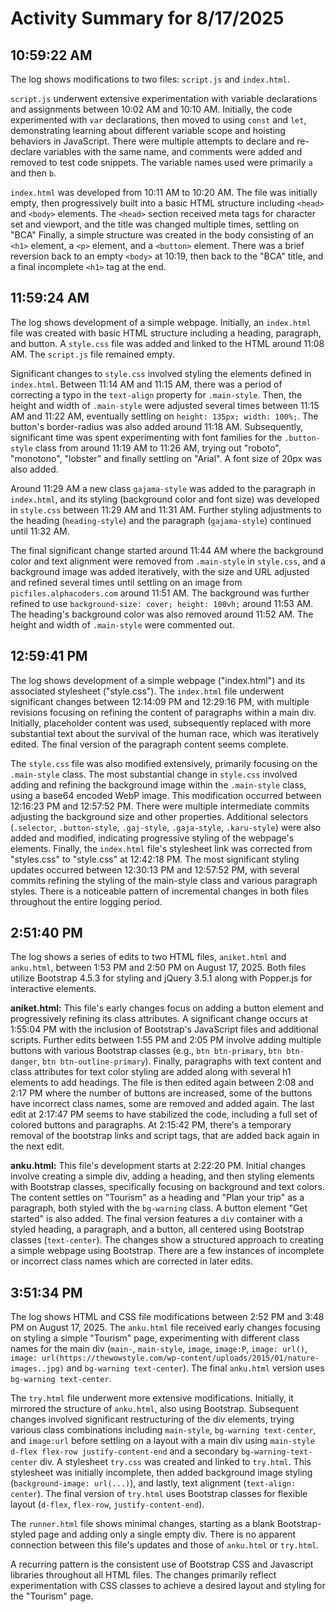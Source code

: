 # Activity Summary for 8/17/2025

## 10:59:22 AM
The log shows modifications to two files: `script.js` and `index.html`.

`script.js` underwent extensive experimentation with variable declarations and assignments between 10:02 AM and 10:10 AM.  Initially, the code experimented with `var` declarations, then moved to using `const` and `let`, demonstrating learning about different variable scope and hoisting behaviors in JavaScript.  There were multiple attempts to declare and re-declare variables with the same name, and comments were added and removed to test code snippets. The variable names used were primarily `a` and then `b`.

`index.html` was developed from 10:11 AM to 10:20 AM.  The file was initially empty, then progressively built into a basic HTML structure including `<head>` and `<body>` elements. The `<head>` section received meta tags for character set and viewport, and the title was changed multiple times, settling on "BCA"  Finally, a simple structure was created in the body consisting of an `<h1>` element, a `<p>` element, and a `<button>` element.  There was a brief reversion back to an empty `<body>` at 10:19, then back to the "BCA" title, and a final incomplete `<h1>` tag at the end.


## 11:59:24 AM
The log shows development of a simple webpage.  Initially, an `index.html` file was created with basic HTML structure including a heading, paragraph, and button.  A `style.css` file was added and linked to the HTML around 11:08 AM.  The `script.js` file remained empty.

Significant changes to `style.css` involved styling the elements defined in `index.html`.  Between 11:14 AM and 11:15 AM, there was a period of correcting a typo in the `text-align` property for `.main-style`. Then,  the height and width of `.main-style` were adjusted several times between 11:15 AM and 11:22 AM, eventually settling on `height: 135px; width: 100%;`.  The button's border-radius was also added around 11:18 AM.  Subsequently, significant time was spent experimenting with font families for the `.button-style` class from around 11:19 AM to 11:26 AM, trying out "roboto", "monotono", "lobster" and finally settling on "Arial". A font size of 20px was also added.


Around 11:29 AM a new class `gajama-style` was added to the paragraph in `index.html`,  and its styling (background color and font size) was developed in `style.css` between 11:29 AM and 11:31 AM. Further styling adjustments to the heading (`heading-style`) and the paragraph (`gajama-style`) continued until 11:32 AM.

The final significant change started around 11:44 AM where the background color and text alignment were removed from `.main-style` in `style.css`, and a background image was added iteratively, with the size and URL adjusted and refined several times until settling on an image from `picfiles.alphacoders.com` around 11:51 AM. The background was further refined to use `background-size: cover; height: 100vh;` around 11:53 AM. The heading's background color was also removed around 11:52 AM.  The height and width of `.main-style` were commented out.


## 12:59:41 PM
The log shows development of a simple webpage ("index.html") and its associated stylesheet ("style.css").  The `index.html` file underwent significant changes between 12:14:09 PM and 12:29:16 PM, with multiple revisions focusing on refining the content of paragraphs within a main div.  Initially, placeholder content was used, subsequently replaced with more substantial text about the survival of the human race, which was iteratively edited.  The final version of the paragraph content seems complete.

The `style.css` file was also modified extensively, primarily focusing on the `.main-style` class.  The most substantial change in `style.css` involved adding and refining the background image within the `.main-style` class,  using a base64 encoded WebP image.  This modification occurred between 12:16:23 PM and 12:57:52 PM.  There were multiple intermediate commits adjusting the background size and other properties. Additional selectors (`.selector`, `.button-style`, `.gaj-style`, `.gaja-style`, `.karu-style`) were also added and modified, indicating progressive styling of the webpage's elements.  Finally, the `index.html` file's stylesheet link was corrected from "styles.css" to "style.css" at 12:42:18 PM.  The most significant styling updates occurred between 12:30:13 PM and 12:57:52 PM, with several commits refining the styling of the main-style class and various paragraph styles.  There is a noticeable pattern of incremental changes in both files throughout the entire logging period.


## 2:51:40 PM
The log shows a series of edits to two HTML files, `aniket.html` and `anku.html`, between 1:53 PM and 2:50 PM on August 17, 2025.  Both files utilize Bootstrap 4.5.3 for styling and jQuery 3.5.1 along with Popper.js for interactive elements.

**aniket.html:** This file's early changes focus on adding a button element and progressively refining its class attributes.  A significant change occurs at 1:55:04 PM with the inclusion of Bootstrap's JavaScript files and additional scripts.  Further edits between 1:55 PM and 2:05 PM involve adding multiple buttons with various Bootstrap classes (e.g., `btn btn-primary`, `btn btn-danger`, `btn btn-outline-primary`).  Finally, paragraphs with text content and class attributes for text color styling are added along with several h1 elements to add headings. The file is then edited again between 2:08 and 2:17 PM where the number of buttons are increased, some of the buttons have incorrect class names, some are removed and added again. The last edit at 2:17:47 PM seems to have stabilized the code, including a full set of colored buttons and paragraphs.  At 2:15:42 PM, there's a temporary removal of the bootstrap links and script tags, that are added back again in the next edit.

**anku.html:** This file's development starts at 2:22:20 PM. Initial changes involve creating a simple div, adding a heading, and then styling elements with Bootstrap classes, specifically focusing on background and text colors.  The content settles on "Tourism" as a heading and "Plan your trip" as a paragraph, both styled with the `bg-warning` class. A button element "Get started" is also added. The final version features a `div` container with a styled heading, a paragraph, and a button, all centered using Bootstrap classes (`text-center`).  The changes show a structured approach to creating a simple webpage using Bootstrap.  There are a few instances of incomplete or incorrect class names which are corrected in later edits.


## 3:51:34 PM
The log shows HTML and CSS file modifications between 2:52 PM and 3:48 PM on August 17, 2025.  The `anku.html` file received early changes focusing on styling a simple "Tourism" page, experimenting with different class names for the main div (`main-`, `main-style`, `image`, `image:P`, `image: url()`, `image: url(https://thewowstyle.com/wp-content/uploads/2015/01/nature-images..jpg)` and `bg-warning text-center`).  The final `anku.html` version uses `bg-warning text-center`.


The `try.html` file underwent more extensive modifications. Initially, it mirrored the structure of `anku.html`, also using Bootstrap.  Subsequent changes involved significant restructuring of the div elements, trying various class combinations including `main-style`, `bg-warning text-center`, and `image:url`  before settling on a layout with a main div using `main-style d-flex flex-row justify-content-end`  and a secondary `bg-warning-text-center` div. A stylesheet `try.css` was created and linked to `try.html`. This stylesheet was initially incomplete, then added background image styling  (`background-image: url(...)`), and lastly, text alignment (`text-align: center`). The final version of `try.html` uses Bootstrap classes for flexible layout (`d-flex`, `flex-row`, `justify-content-end`).


The `runner.html` file shows minimal changes, starting as a blank Bootstrap-styled page and adding only a single empty div.  There is no apparent connection between this file's updates and those of `anku.html` or `try.html`.

A recurring pattern is the consistent use of Bootstrap CSS and Javascript libraries throughout all HTML files.  The changes primarily reflect experimentation with CSS classes to achieve a desired layout and styling for the "Tourism" page.
